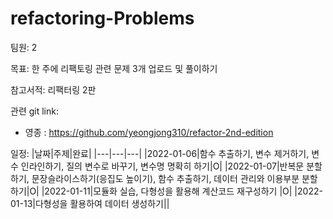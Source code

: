 # refactoring-Problems

팀원: 2

목표: 한 주에 리팩토링 관련 문제 3개 업로드 및 풀이하기

참고서적: 리팩터링 2판

관련 git link: 

- 영종 : https://github.com/yeongjong310/refactor-2nd-edition

일정:
|날짜|주제|완료|
|---|---|---|
|2022-01-06|함수 추출하기, 변수 제거하기, 변수 인라인하기, 질의 변수로 바꾸기, 변수명 명확히 하기|O|
|2022-01-07|반복문 분할하기, 문장슬라이스하기(응집도 높이기), 함수 추출하기, 데이터 관리와 이용부분 분할하기|O|
|2022-01-11|모듈화 실습, 다형성을 활용해 계산코드 재구성하기 |O|
|2022-01-13|다형성을 활용하여 데이터 생성하기||
